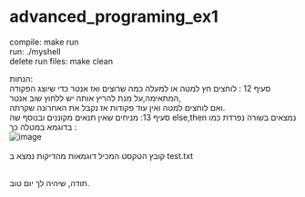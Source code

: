 # advanced_programing_ex1
 
compile: make run<br />
run: ./myshell<br />
 delete run files: make clean<br />
 
 הנחות:<br />
 סעיף 12 : לוחצים חץ למטה או למעלה כמה שרוצים ואז אנטר כדי שיוצג הפקודה המתאימה,על מנת להריץ אותה יש ללחוץ שוב אנטר,<br />
 ואם לוחצים למטה ואין עוד פקודות אז נקבל את האחרונה שקרתה.<br />
סעיף 13: מניחים שאין תנאים מקוננים ובנוסף שה else,then  נמצאים בשורה נפרדת כמו בדוגמא במטלה כך :<br />
![image](https://user-images.githubusercontent.com/92545994/232005981-77e7a79f-0839-447f-a906-6a0a7d107bcc.png)
<br /><br />
קובץ הטקסט המכיל דוגמאות מהדיקות נמצא ב test.txt

<br />
תודה, שיהיה לך יום טוב.

